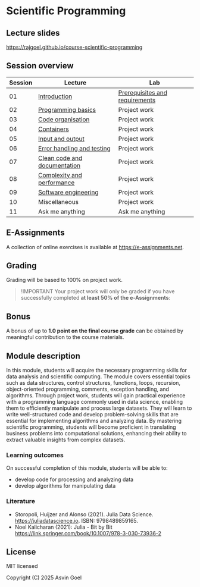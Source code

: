 # Scientific Programming

## Lecture slides

https://rajgoel.github.io/course-scientific-programming

## Session overview

| Session | Lecture                                                                                            | Lab             |
|---------|----------------------------------------------------------------------------------------------------|-----------------|
| 01      | [Introduction](https://rajgoel.github.io/course-scientific-programming/?topic=01-lecture)          | [Prerequisites and requirements](https://rajgoel.github.io/course-scientific-programming/?topic=01-lab)    |
| 02      | [Programming basics](https://rajgoel.github.io/course-scientific-programming/?topic=02-lecture)    | Project work    |
| 03      | [Code organisation](https://rajgoel.github.io/course-scientific-programming/?topic=03-lecture)     | Project work    |
| 04      | [Containers](https://rajgoel.github.io/course-scientific-programming/?topic=04-lecture)            | Project work    |
| 05      | [Input and output](https://rajgoel.github.io/course-scientific-programming/?topic=05-lecture)      | Project work    |
| 06      | [Error handling and testing](https://rajgoel.github.io/course-scientific-programming/?topic=06-lecture)   | Project work    |
| 07      | [Clean code and documentation](https://rajgoel.github.io/course-scientific-programming/?topic=07-lecture) | Project work    |
| 08      | [Complexity and performance](https://rajgoel.github.io/course-scientific-programming/?topic=08-lecture)   | Project work    |
| 09      | [Software engineering](https://rajgoel.github.io/course-scientific-programming/?topic=09-lecture)         | Project work    |
| 10      | Miscellaneous            | Project work    |
| 11      | Ask me anything          | Ask me anything |

## E-Assignments

A collection of online exercises is available at https://e-assignments.net. 

## Grading

Grading will be based to 100% on project work.

> !IMPORTANT
> Your project work will only be graded if you have successfully completed **at least 50% of the e-Assignments**:

## Bonus

A bonus of up to **1.0 point on the final course grade** can be obtained by meaningful contribution to the course materials. 

## Module description

In this module, students will acquire the necessary programming skills for data analysis and scientific computing. The module covers essential topics
such as data structures, control structures, functions, loops, recursion, object-oriented programming, comments, exception handling, and
algorithms. Through project work, students will gain practical experience with a programming language commonly used in data science, enabling them to efficiently manipulate and process large datasets. They will learn to write well-structured code and develop problem-solving skills that are essential for implementing
algorithms and analyzing data. By mastering scientific programming, students will become proficient in translating business problems into
computational solutions, enhancing their ability to extract valuable insights from complex datasets.

### Learning outcomes

On successful completion of this module, students will be able to:

- develop code for processing and analyzing data
- develop algorithms for manipulating data

### Literature

- Storopoli, Huijzer and Alonso (2021). Julia Data Science. https://juliadatascience.io. ISBN: 9798489859165.
- Noel Kalicharan (2021): Julia - Bit by Bit
https://link.springer.com/book/10.1007/978-3-030-73936-2

## License

MIT licensed

Copyright (C) 2025 Asvin Goel
